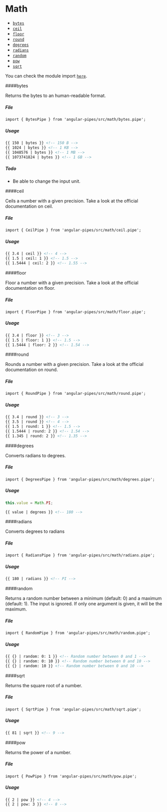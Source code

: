# Math

* [`bytes`](#bytes)
* [`ceil`](#ceil)
* [`floor`](#floor)
* [`round`](#round)
* [`degrees`](#degrees)
* [`radians`](#degrees)
* [`random`](#random) 
* [`pow`](#pow) 
* [`sqrt`](#sqrt)

You can check the module import [`here`](./modules.md).

####bytes

Returns the bytes to an human-readable format.

##### File

```
import { BytesPipe } from 'angular-pipes/src/math/bytes.pipe';
```

##### Usage

```html
{{ 150 | bytes }} <!-- 150 B -->
{{ 1024 | bytes }} <!-- 1 KB -->
{{ 1048576 | bytes }} <!-- 1 MB -->
{{ 1073741824 | bytes }} <!-- 1 GB -->
```

##### Todo 

* Be able to change the input unit.


####ceil

Ceils a number with a given precision. Take a look at the official documentation on ceil.

##### File

```
import { CeilPipe } from 'angular-pipes/src/math/ceil.pipe';
```

##### Usage

```html
{{ 3.4 | ceil }} <!-- 4 -->
{{ 1.5 | ceil: 1 }} <!-- 1.5 -->
{{ 1.5444 | ceil: 2 }} <!-- 1.55 -->
```


####floor

Floor a number with a given precision. Take a look at the official documentation on floor.

##### File

```
import { FloorPipe } from 'angular-pipes/src/math/floor.pipe';
```

##### Usage

```html
{{ 3.4 | floor }} <!-- 3 -->
{{ 1.5 | floor: 1 }} <!-- 1.5 -->
{{ 1.5444 | floor: 2 }} <!-- 1.54 -->
```


####round

Rounds a number with a given precision. Take a look at the official documentation on round.

##### File

```
import { RoundPipe } from 'angular-pipes/src/math/round.pipe';
```

##### Usage

```html
{{ 3.4 | round }} <!-- 3 -->
{{ 3.5 | round }} <!-- 4 -->
{{ 1.5 | round: 1 }} <!-- 1.5 -->
{{ 1.5444 | round: 2 }} <!-- 1.54 -->
{{ 1.345 | round: 2 }} <!-- 1.35 -->
```


####degrees

Converts radians to degrees.

##### File

```
import { DegreesPipe } from 'angular-pipes/src/math/degrees.pipe';
```

##### Usage

```javascript
this.value = Math.PI;
``` 

```html
{{ value | degrees }} <!-- 180 -->
```


####radians

Converts degrees to radians

##### File

```
import { RadiansPipe } from 'angular-pipes/src/math/radians.pipe';
```

##### Usage

```html
{{ 180 | radians }} <!-- PI -->
```


####random

Returns a random number between a minimum (default: 0) and a maximum (default: 1).
The input is ignored.
If only one argument is given, it will be the maximum.

##### File

```
import { RandomPipe } from 'angular-pipes/src/math/random.pipe';
```

##### Usage

```html
{{ {} | random: 0: 1 }} <!-- Random number between 0 and 1 -->
{{ {} | random: 0: 10 }} <!-- Random number between 0 and 10 -->
{{ {} | random: 10 }} <!-- Random number between 0 and 10 -->
```

####sqrt

Returns the square root of a number.

##### File

```
import { SqrtPipe } from 'angular-pipes/src/math/sqrt.pipe';
```

##### Usage

```html
{{ 81 | sqrt }} <!-- 9 -->
```

####pow

Returns the power of a number.

##### File

```
import { PowPipe } from 'angular-pipes/src/math/pow.pipe';
```

##### Usage

```html
{{ 2 | pow }} <!-- 4 -->
{{ 2 | pow: 3 }} <!-- 8 -->
```